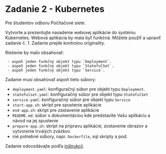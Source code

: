 # Zadanie 2 - Kubernetes

Pre študentov odboru Počítačové siete.

Vytvorte a prezentujte nasadenie webovej aplikácie do systému Kubernetes. 
Webová aplikácia by mala byť funkčná. Môžete použiť a upraviť zadanie č. 1.
Zadanie prejde kontrolou originality.

Riešenie by malo obsahovať: 

     - aspoň jeden funkčný objekt typu `Deployment`.
     - aspoň jeden funkčný objekt typu `StatefulSet`.
     - aspoň jeden funkčný objekt typu `Service`.

Zadanie musí obsahovať aspoň tieto súbory:

- `deployment.yaml`: konfiguračný súbor pre objekt typu `Deployment`.
- `statefulset.yaml`: konfiguračný súbor pre objekt typu `StatefulSet`
- `service.yaml`: konfiguračný súbor pre objekt typu `Service`
- `start-app.sh`: skript pre spustenie aplikácie 
- `end-app.sh`: skript pre zastavenie aplikácie
- `README.md`: súbor s dokumentáciou kde predstavíte Vašu aplikáciu a návod na jej spustenie
- `prepare-app.sh`: skript na prípravu aplikácie, zostavenie obrazov a vytvorenie trvalých zväzkov.
- iné potrebné súbory, napr. `Dockerfile`,  sql skripty a pod.

Zadanie odovzdávajte podľa [inštrukcií](../odovzdanie).
